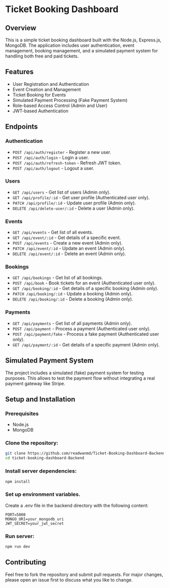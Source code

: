 # Ticket Booking Dashboard

## Overview

This is a simple ticket booking dashboard built with the Node.js, Express.js, MongoDB. The application includes user authentication, event management, booking management, and a simulated payment system for handling both free and paid tickets.

## Features

- User Registration and Authentication
- Event Creation and Management
- Ticket Booking for Events
- Simulated Payment Processing (Fake Payment System)
- Role-based Access Control (Admin and User)
- JWT-based Authentication

## Endpoints

### Authentication

- `POST /api/auth/register` - Register a new user.
- `POST /api/auth/login` - Login a user.
- `POST /api/auth/refresh-token` - Refresh JWT token.
- `POST /api/auth/logout` - Logout a user.

### Users

- `GET /api/users` - Get list of users (Admin only).
- `GET /api/profile/:id` - Get user profile (Authenticated user only).
- `PATCH /api/profile/:id` - Update user profile (Admin only).
- `DELETE /api/delete-user/:id` - Delete a user (Admin only).

### Events

- `GET /api/events` - Get list of all events.
- `GET /api/event/:id` - Get details of a specific event.
- `POST /api/events` - Create a new event (Admin only).
- `PATCH /api/event/:id` - Update an event (Admin only).
- `DELETE /api/event/:id` - Delete an event (Admin only).

### Bookings

- `GET /api/bookings` - Get list of all bookings.
- `POST /api/book` - Book tickets for an event (Authenticated user only).
- `GET /api/booking/:id` - Get details of a specific booking (Admin only).
- `PATCH /api/booking/:id` - Update a booking (Admin only).
- `DELETE /api/booking/:id` - Delete a booking (Admin only).

### Payments

- `GET /api/payments` - Get list of all payments (Admin only).
- `POST /api/payment` - Process a payment (Authenticated user only).
- `POST /api/payment/fake` - Process a fake payment (Authenticated user only).
- `GET /api/payment/:id` - Get details of a specific payment (Admin only).

## Simulated Payment System

The project includes a simulated (fake) payment system for testing purposes. This allows to test the payment flow without integrating a real payment gateway like Stripe.

## Setup and Installation

### Prerequisites

- Node.js
- MongoDB

### Clone the repository:

```bash
git clone https://github.com/readwanmd/Ticket-Booking-Dashboard-Backend.git
cd ticket-booking-dashboard-Backend
```

### Install server dependencies:

```bash
npm install
```

### Set up environment variables.

Create a .env file in the backend directory with the following content:

```env
PORT=5000
MONGO_URI=your_mongodb_uri
JWT_SECRET=your_jwt_secret
```

### Run server:

```bash
npm run dev
```

## Contributing

Feel free to fork the repository and submit pull requests. For major changes, please open an issue first to discuss what you like to change.
